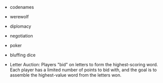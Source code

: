 - codenames
- werewolf
- diplomacy
- negotiation
- poker
- bluffing dice


- Letter Auction: Players "bid" on letters to form the highest-scoring word. Each player has a limited number of points to bid with, and the goal is to assemble the highest-value word from the letters won.